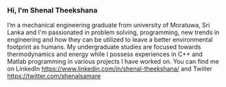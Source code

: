 ### Hi, I’m Shenal Theekshana
I’m a mechanical engineering graduate from university of Moratuwa, Sri Lanka and I'm passionated in problem solving, programming, new trends in engineering and how 
they can be utilized to leave a better environmental footprint as humans. My undergraduate studies are focused towards thermodynamics and energy while I possess experiences
in C++ and Matlab programming in various projects I have worked on. You can find me on LinkedIn https://www.linkedin.com/in/shenal-theekshana/ and Twiiter https://twitter.com/shenalsamare


<!---
ShenalTheekshana/ShenalTheekshana is a ✨ special ✨ repository because its `README.md` (this file) appears on your GitHub profile.
You can click the Preview link to take a look at your changes.
--->
